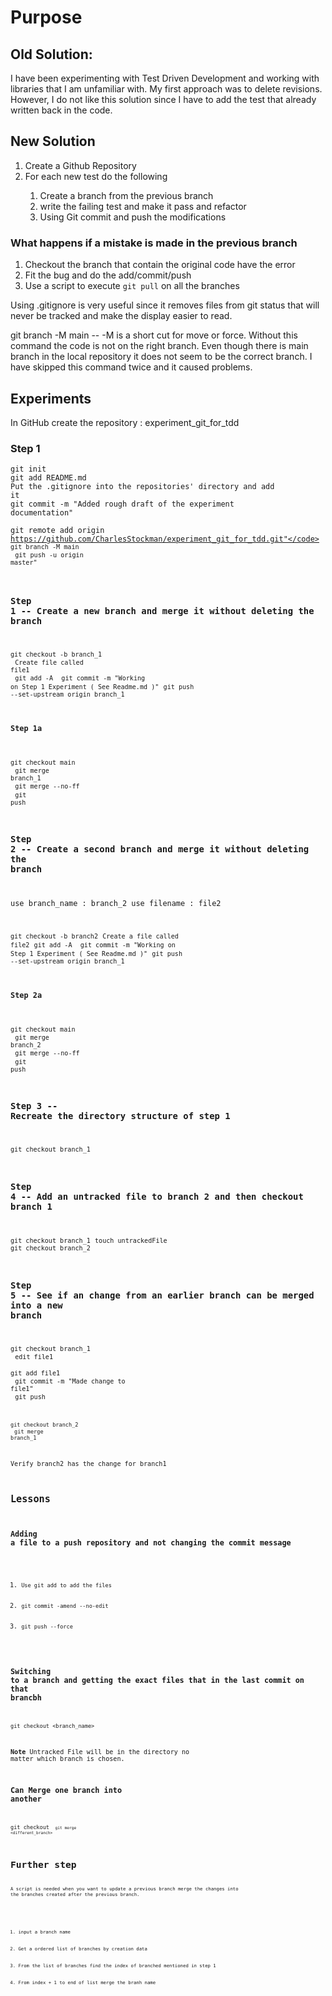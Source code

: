 # Purpose

## Old Solution:
I have been experimenting with Test Driven Development and working with libraries that I am 
unfamiliar with.  My first approach was to delete revisions.  However, I do not like this solution
since I have to add the test that already written back in the code.  

## New Solution

<ol>
    <li>Create a Github Repository</li>
    <li>For each new test do the following</li>
    <ol>
        <li>Create a branch from the previous branch</li>
        <li> write the failing test and make it pass and refactor</li>
        <li> Using Git commit and push the modifications</li>
    </ol>
</ol>

### What happens if a mistake is made in the previous branch
<ol>
    <li>Checkout the branch that contain the original code have the error</li>
    <li>Fit the bug and do the add/commit/push</li>
    <li>Use a script to execute <code>git pull</code> on all the branches </li>
</ol>

Using .gitignore is very useful since it removes files from git status that will never be tracked 
and make the display easier to read.

git branch -M main -- -M is a short cut for move or force.
Without this command the code is not on the right branch.  Even
though there is main branch in the local repository it does not seem
to be the correct branch.  I have skipped this command twice and it 
caused problems.

## Experiments

In GitHub create the repository : experiment_git_for_tdd

### Step 1
<code>git init</code><br>
<code>git add README.md</code><br>
<code>Put the .gitignore into the repositories' directory and add it</code><br>
<code>git commit -m "Added rough draft of the experiment documentation"</code><br>

<code>git remote add origin https://github.com/CharlesStockman/experiment_git_for_tdd.git"</code>
<code>git branch -M main</code><br>
<code>git push -u origin master"</code>

### Step 1 -- Create a new branch and merge it without deleting the branch

<code>git checkout -b branch_1</code><br>
<code>Create file called file1</code><br>
<code>git add -A </code>
<code>git commit -m "Working on Step 1 Experiment ( See Readme.md )"</code>
<code>git push --set-upstream origin branch_1</code>

#### Step 1a 
<code>git checkout main</code><br>
<code>git merge branch_1</code><br>
<code>git merge --no-ff</code><br>
<code>git push</code>

### Step 2  -- Create a second branch and merge it without deleting the branch
use branch_name : branch_2
use filename    : file2

<code>git checkout -b branch2</code>
<code>Create a file called file2</code>
<code>git add -A </code>
<code>git commit -m "Working on Step 1 Experiment ( See Readme.md )"</code>
<code>git push --set-upstream origin branch_1</code>

#### Step 2a
<code>git checkout main</code><br>
<code>git merge branch_2</code><br>
<code>git merge --no-ff</code><br>
<code>git push</code>


### Step 3 -- Recreate the directory structure of step 1
<code>git checkout branch_1</code>

### Step 4 -- Add an untracked file to branch 2 and then checkout branch 1 
<code>git checkout branch_1</code>
<code>touch untrackedFile</code>
<code>git checkout branch_2</code>

### Step 5 -- See if an change from an earlier branch can be merged into a new branch
<code>git checkout branch_1</code><br>
<code>edit file1</code><br>
<code>git add file1</code><br>
<code>git commit -m "Made change to file1"</code><br>
<code>git push</b><br>

<code>git checkout branch_2</code><br>
<code>git merge branch_1</code><br>

Verify branch2 has the change for branch1

## Lessons 

### Adding a file to a push repository and not changing the commit message
<ol>
    <li><code>Use git add to add the files</code></li>
    <li><code>git commit -amend --no-edit</code></li>
    <li><code>git push --force</code></li>
</ol>

### Switching to a branch and getting the exact files that in the last commit on that brancbh
<code>git checkout <branch_name></code>

**Note** Untracked File will be in the directory no matter which branch is chosen.

### Can Merge one branch into another
<code>git checkout <new branch><code>
<code>git merge <different_branch></code>

# Further step

<p>A script is needed when you want to update a previous branch merge the changes into 
the branches created after the previous branch.</p>

<ol>
    <li>input a branch name</li>
    <li>Get a ordered list of branches by creation data</li>
    <li>From the list of branches find the index of branched mentioned in step 1</li>
    <li>From index + 1 to end of list merge the branh name </li>
</ol>


